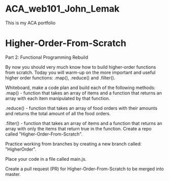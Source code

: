 # ACA_web101_John_Lemak
This is my ACA portfolio
# Higher-Order-From-Scratch


Part 2: Functional Programming Rebuild

By now you should very much know how to build higher-order functions from scratch. Today you will warm-up on the more important and useful higher order functions: .map(), .reduce() and .filter().

Whiteboard, make a code plan and build each of the following methods:
.map() - function that takes an array of items and a function that returns an array with each item manipulated by that function.

.reduce() - function that takes an array of food orders with their amounts and returns the total amount of all the food orders.

.filter() - function that takes an array of items and a function that returns an array with only the items that return true in the function.
Create a repo called "Higher-Order-From-Scratch".

Practice working from branches by creating a new branch called: "HigherOrder".

Place your code in a file called main.js.

Create a pull request (PR) for Higher-Order-From-Scratch to be merged into master.
